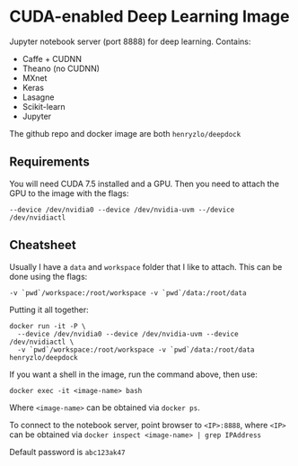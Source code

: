 # CUDA-enabled Deep Learning Image

Jupyter notebook server (port 8888) for deep learning.  Contains:

- Caffe + CUDNN
- Theano (no CUDNN)
- MXnet
- Keras
- Lasagne
- Scikit-learn
- Jupyter

The github repo and docker image are both `henryzlo/deepdock`

Requirements
------------

You will need CUDA 7.5 installed and a GPU.  Then you need to attach the GPU to the image with the flags:

```
--device /dev/nvidia0 --device /dev/nvidia-uvm --/device /dev/nvidiactl
```

Cheatsheet
----------

Usually I have a `data` and `workspace` folder that I like to attach.  This can be done using the flags:

```
-v `pwd`/workspace:/root/workspace -v `pwd`/data:/root/data
```

Putting it all together:

```
docker run -it -P \
  --device /dev/nvidia0 --device /dev/nvidia-uvm --device /dev/nvidiactl \
  -v `pwd`/workspace:/root/workspace -v `pwd`/data:/root/data henryzlo/deepdock
```

If you want a shell in the image, run the command above, then use:
```
docker exec -it <image-name> bash
```
Where `<image-name>` can be obtained via `docker ps`.

To connect to the notebook server, point browser to `<IP>:8888`, where `<IP>` can be obtained via `docker inspect <image-name> | grep IPAddress`

Default password is `abc123ak47`
